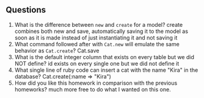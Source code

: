 ## Questions

1. What is the difference between `new` and `create` for a model?
create combines both new and save, automatically saving it to the model as soon as it is made instead of just instantiating it and not saving it
2. What command followed after with `Cat.new` will emulate the same behavior as `Cat.create`?
Cat.save
3. What is the default integer column that exists on every table but we did NOT define?
id exists on every single one but we did not define it 
4. What single line of ruby code can insert a cat with the name "Kira" in the database?
Cat.create(:name => "Kira")
5. How did you like this homework in comparison with the previous homeworks?
much more free to do what I wanted on this one. 
